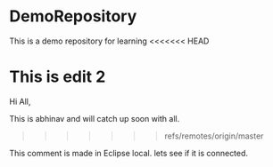 # DemoRepository
This is a demo repository for learning
<<<<<<< HEAD

This is edit 2 
=======
Hi All,

This is abhinav and will catch up soon with all.
>>>>>>> refs/remotes/origin/master

This comment is made in Eclipse local. lets see if it is connected.